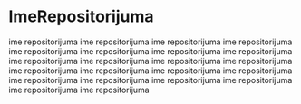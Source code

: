 # ImeRepositorijuma
ime repositorijuma ime repositorijuma ime repositorijuma ime repositorijuma ime repositorijuma ime repositorijuma ime repositorijuma ime repositorijuma ime repositorijuma ime repositorijuma ime repositorijuma ime repositorijuma ime repositorijuma ime repositorijuma ime repositorijuma ime repositorijuma ime repositorijuma ime repositorijuma ime repositorijuma ime repositorijuma ime repositorijuma ime repositorijuma 
